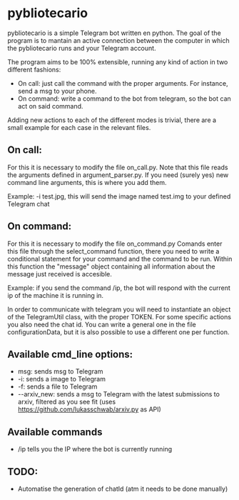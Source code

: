 # pybliotecario

pybliotecario is a simple Telegram bot written en python.
The goal of the program is to mantain an active connection between the computer in which the pybliotecario runs
and your Telegram account.

The program aims to be 100% extensible, running any kind of action in two different fashions:

- On call: just call the command with the proper arguments. For instance, send a msg to your phone.
- On command: write a command to the bot from telegram, so the bot can act on said command.

Adding new actions to each of the different modes is trivial, there are a small example for each case in the relevant files.

## On call:

For this it is necessary to modify the file on_call.py. Note that this file reads the arguments defined in argument_parser.py. If you need (surely yes) new command line arguments, this is where you add them.

Example: -i test.jpg, this will send the image named test.img to your defined Telegram chat

## On command:

For this it is necessary to modify the file on_command.py
Comands enter this file through the select_command function, there you need to write a conditional statement for your command and the command to be run.
Within this function the "message" object containing all information about the message just received is accesible.

Example: if you send the command /ip, the bot will respond with the current ip of the machine it is running in.


In order to communicate with telegram you will need to instantiate an object of the TelegramUtil class, with the proper TOKEN. For some specific actions you also need the chat id. You can write a general one in the file configurationData, but it is also possible to use a different one per function. 

## Available cmd_line options:
- msg: sends msg to Telegram
- -i: sends a image to Telegram
- -f: sends a file to Telegram
- --arxiv_new: sends a msg to Telegram with the latest submissions to arxiv, filtered as you see fit (uses https://github.com/lukasschwab/arxiv.py as API)

## Available commands
- /ip tells you the IP where the bot is currently running


## TODO:
- Automatise the generation of chatId (atm it needs to be done manually)
